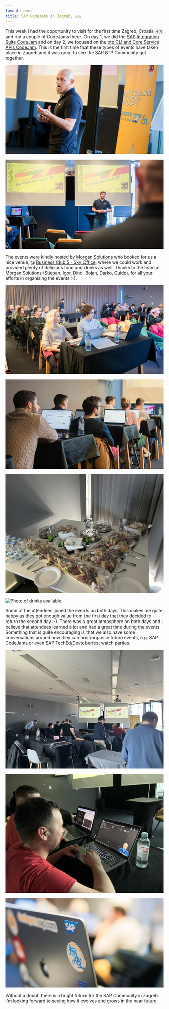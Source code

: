 ```yaml
---
layout: post
title: SAP CodeJams in Zagreb, 🇭🇷
---
```


This week I had the opportunity to visit for the first time Zagreb, Croatia 🇭🇷 and run a couple of CodeJams there. On day 1, we did the [SAP Integration Suite CodeJam](https://community.sap.com/t5/sap-codejam/sap-codejam-btp-connecting-systems-and-services-using-sap-integration-suite/ev-p/296103) and on day 2, we focused on the [btp CLI and Core Service APIs CodeJam](https://groups.community.sap.com/t5/sap-codejam/sap-codejam-btp-hands-on-with-the-btp-cli-and-apis-zagreb-croatia/ec-p/296105#M205). This is the first time that these types of events have taken place in Zagreb and it was great to see the SAP BTP Community get together.

![Antonio speaking at event](../images/codejam-zagreb-antonio.jpg)

![Stjepan from Morgan Solution kicking off the event](../images/codejam-zagreb-stjepan.jpg)

The events were kindly hosted by [Morgan Solutions](https://morgansolutions.eu/) who booked for us a nice venue, @ [Business Club 5 - Sky Office](https://maps.app.goo.gl/fehW8wRmHZykBWjE9), where we could work and provided plenty of delicious food and drinks as well. Thanks to the team at Morgan Solutions (Stjepan, Igor, Dino, Bojan, Darko, Guido), for all your efforts in organising the events :-).

![Photo of attendees - day 1](../images/codejam-zagreb-attendees-1.jpg)

![Photo of attendees - day 1](../images/codejam-zagreb-attendees-2.jpg)

![Yummy food served as part of the event](../images/codejam-zagreb-food.jpg)

![Photo of drinks available](../images/codejam-zagreb-drinks.jpg)

Some of the attendees joined the events on both days. This makes me quite happy as they got enough value from the first day that they decided to return the second day :-). There was a great atmosphere on both days and I believe that attendees learned a lot and had a great time during the events. Something that is quite encouraging is that we also have some conversations around how they can host/organise future events, e.g. SAP CodeJams or even SAP TechEd/Devtoberfest watch parties.

![Before starting day 2](../images/codejam-zagreb-day-2.jpg)

![Attendee watching a YT video to understand more about the btp CLI](../images/codejam-zagreb-attendees-3.jpg)

![Photo of stickers in laptop](../images/codejam-zagreb-opportunity-for-all.jpg)

Without a doubt, there is a bright future for the SAP Community in Zagreb. I'm looking forward to seeing how it evolves and grows in the near future.